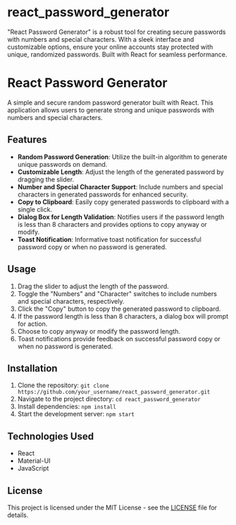 # react_password_generator
"React Password Generator" is a robust tool for creating secure passwords with numbers and special characters. With a sleek interface and customizable options, ensure your online accounts stay protected with unique, randomized passwords. Built with React for seamless performance.

# React Password Generator

A simple and secure random password generator built with React. This application allows users to generate strong and unique passwords with numbers and special characters. 

## Features

- **Random Password Generation**: Utilize the built-in algorithm to generate unique passwords on demand.
- **Customizable Length**: Adjust the length of the generated password by dragging the slider.
- **Number and Special Character Support**: Include numbers and special characters in generated passwords for enhanced security.
- **Copy to Clipboard**: Easily copy generated passwords to clipboard with a single click.
- **Dialog Box for Length Validation**: Notifies users if the password length is less than 8 characters and provides options to copy anyway or modify.
- **Toast Notification**: Informative toast notification for successful password copy or when no password is generated.

## Usage

1. Drag the slider to adjust the length of the password.
2. Toggle the "Numbers" and "Character" switches to include numbers and special characters, respectively.
3. Click the "Copy" button to copy the generated password to clipboard.
4. If the password length is less than 8 characters, a dialog box will prompt for action.
5. Choose to copy anyway or modify the password length.
6. Toast notifications provide feedback on successful password copy or when no password is generated.

## Installation

1. Clone the repository: `git clone https://github.com/your_username/react_password_generator.git`
2. Navigate to the project directory: `cd react_password_generator`
3. Install dependencies: `npm install`
4. Start the development server: `npm start`

## Technologies Used

- React
- Material-UI
- JavaScript

## License

This project is licensed under the MIT License - see the [LICENSE](LICENSE) file for details.
